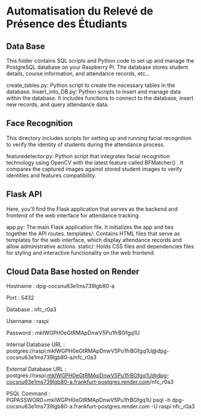 # Automatisation du Relevé de Présence des Étudiants

## Data Base

This folder contains SQL scripts and Python code to set up and manage the PostgreSQL database on your Raspberry Pi. The database stores student details, course information, and attendance records, etc...

create_tables.py: Python script to create the necessary tables in the database.
Insert_into_DB.py: Python scripts to insert and manage data within the database. It includes functions to connect to the database, insert new records, and query attendance data.

## Face Recognition

This directory includes scripts for setting up and running facial recognition to verify the identity of students during the attendance process.

featuredetector.py: Python script that integrates facial recognition technology using OpenCV with the latest feature called BFMatcher() . It compares the captured images against stored student images to verify identities and features compatibility.

## Flask API

Here, you'll find the Flask application that serves as the backend and frontend of the web interface for attendance tracking.

app.py: The main Flask application file. It initializes the app and ties together the API routes.
templates/: Contains HTML files that serve as templates for the web interface, which display attendance records and allow administrative actions.
static/: Holds CSS files and dependencies files for styling and interactive functionality on the web frontend.

## Cloud Data Base hosted on Render

Hostname : dpg-cocsnu63e1ms739lgb80-a

Port : 5432

Database : nfc_r0a3

Username : raspi

Password : mkIWGPH0eGtRMApDnwV5Pu1frBGfgq1U

Internal Database URL : postgres://raspi:mkIWGPH0eGtRMApDnwV5Pu1frBGfgq1U@dpg-cocsnu63e1ms739lgb80-a/nfc_r0a3

External Database URL : postgres://raspi:mkIWGPH0eGtRMApDnwV5Pu1frBGfgq1U@dpg-cocsnu63e1ms739lgb80-a.frankfurt-postgres.render.com/nfc_r0a3

PSQL Command : PGPASSWORD=mkIWGPH0eGtRMApDnwV5Pu1frBGfgq1U psql -h dpg-cocsnu63e1ms739lgb80-a.frankfurt-postgres.render.com -U raspi nfc_r0a3
